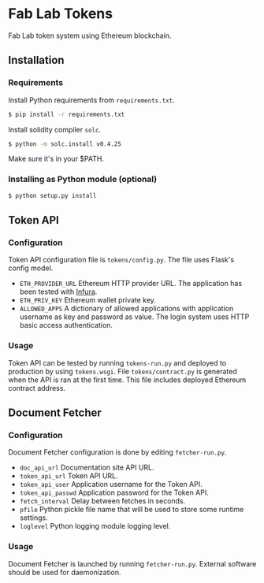 # Fab Lab Tokens
Fab Lab token system using Ethereum blockchain.

## Installation
### Requirements
Install Python requirements from `requirements.txt`.
```bash
$ pip install -r requirements.txt
```
Install solidity compiler `solc`.
```bash
$ python -m solc.install v0.4.25
```
Make sure it's in your $PATH.

### Installing as Python module (optional)
```bash
$ python setup.py install
```

## Token API
### Configuration
Token API configuration file is `tokens/config.py`. The file uses Flask's config model.
- `ETH_PROVIDER_URL` Ethereum HTTP provider URL. The application has been tested with [Infura](https://infura.io).
- `ETH_PRIV_KEY` Ethereum wallet private key.
- `ALLOWED_APPS` A dictionary of allowed applications with application username as key and password as value. The login system uses HTTP basic access authentication.

### Usage
Token API can be tested by running `tokens-run.py` and deployed to production by using `tokens.wsgi`. File `tokens/contract.py` is generated when the API is ran at the first time. This file includes deployed Ethereum contract address.

## Document Fetcher
### Configuration
Document Fetcher configuration is done by editing `fetcher-run.py`.
- `doc_api_url` Documentation site API URL.
- `token_api_url` Token API URL.
- `token_api_user` Application username for the Token API.
- `token_api_passwd` Application password for the Token API.
- `fetch_interval` Delay between fetches in seconds.
- `pfile` Python pickle file name that will be used to store some runtime settings.
- `loglevel` Python logging module logging level.

### Usage
Document Fetcher is launched by running `fetcher-run.py`. External software should be used for daemonization.
